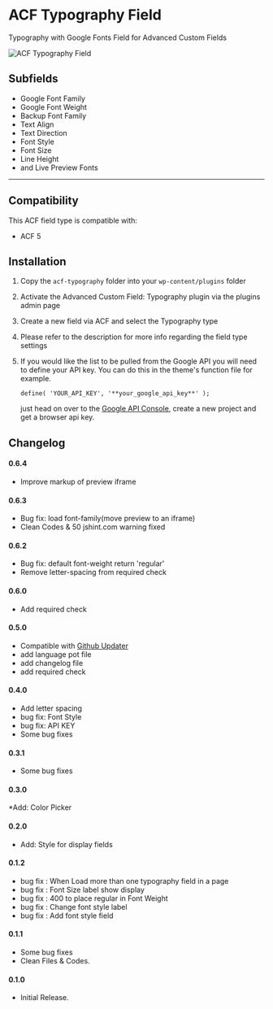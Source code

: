 # ACF Typography Field

Typography with Google Fonts Field for Advanced Custom Fields

![ACF Typography Field](https://raw.githubusercontent.com/reyhoun/acf-typography/screenshot.png "ACF Typography sample field")

## Subfields
* Google Font Family
* Google Font Weight
* Backup Font Family
* Text Align
* Text Direction
* Font Style
* Font Size
* Line Height
* and Live Preview Fonts

-----------------------

## Compatibility

This ACF field type is compatible with:
* ACF 5

## Installation

1. Copy the `acf-typography` folder into your `wp-content/plugins` folder
2. Activate the Advanced Custom Field: Typography plugin via the plugins admin page
3. Create a new field via ACF and select the Typography type
4. Please refer to the description for more info regarding the field type settings
5. If you would like the list to be pulled from the Google API you will need to define your API key. 
	You can do this in the 	theme's function file for example.

	`define( 'YOUR_API_KEY', '**your_google_api_key**' );`

 	just head on over to the [Google API Console](http://cloud.google.com/console), create a new project and get a browser api key.

## Changelog

#### 0.6.4
* Improve markup of preview iframe

#### 0.6.3
* Bug fix: load font-family(move preview to an iframe)
* Clean Codes & 50 jshint.com warning fixed

#### 0.6.2
* Bug fix: default font-weight return 'regular'
* Remove letter-spacing from required check

#### 0.6.0
* Add required check

#### 0.5.0
* Compatible with [Github Updater](https://github.com/afragen/github-updater)
* add language pot file
* add changelog file
* add required check

#### 0.4.0
* Add letter spacing
* bug fix: Font Style
* bug fix: API KEY
* Some bug fixes

#### 0.3.1
* Some bug fixes

#### 0.3.0
*Add: Color Picker

#### 0.2.0
* Add: Style for display fields 

#### 0.1.2
* bug fix : When Load more than one typography field in a page
* bug fix : Font Size label show display
* bug fix : 400 to place regular in Font Weight
* bug fix : Change font style label
* bug fix : Add font style field

#### 0.1.1
* Some bug fixes
* Clean Files & Codes.

#### 0.1.0
* Initial Release.